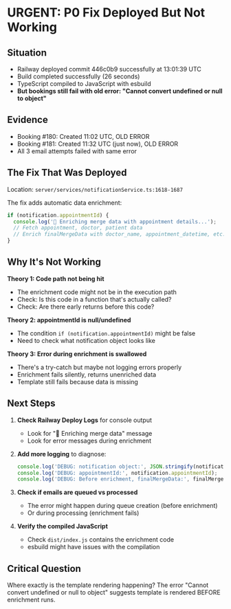 # URGENT: P0 Fix Deployed But Not Working

## Situation
- Railway deployed commit 446c0b9 successfully at 13:01:39 UTC
- Build completed successfully (26 seconds)
- TypeScript compiled to JavaScript with esbuild
- **But bookings still fail with old error: "Cannot convert undefined or null to object"**

## Evidence
- Booking #180: Created 11:02 UTC, OLD ERROR
- Booking #181: Created 11:32 UTC (just now), OLD ERROR
- All 3 email attempts failed with same error

## The Fix That Was Deployed
Location: `server/services/notificationService.ts:1618-1687`

The fix adds automatic data enrichment:
```typescript
if (notification.appointmentId) {
  console.log('📅 Enriching merge data with appointment details...');
  // Fetch appointment, doctor, patient data
  // Enrich finalMergeData with doctor_name, appointment_datetime, etc.
}
```

## Why It's Not Working

**Theory 1: Code path not being hit**
- The enrichment code might not be in the execution path
- Check: Is this code in a function that's actually called?
- Check: Are there early returns before this code?

**Theory 2: appointmentId is null/undefined**
- The condition `if (notification.appointmentId)` might be false
- Need to check what notification object looks like

**Theory 3: Error during enrichment is swallowed**
- There's a try-catch but maybe not logging errors properly
- Enrichment fails silently, returns unenriched data
- Template still fails because data is missing

## Next Steps

1. **Check Railway Deploy Logs** for console output
   - Look for "📅 Enriching merge data" message
   - Look for error messages during enrichment

2. **Add more logging** to diagnose:
   ```typescript
   console.log('DEBUG: notification object:', JSON.stringify(notification));
   console.log('DEBUG: appointmentId:', notification.appointmentId);
   console.log('DEBUG: Before enrichment, finalMergeData:', finalMergeData);
   ```

3. **Check if emails are queued vs processed**
   - The error might happen during queue creation (before enrichment)
   - Or during processing (enrichment fails)

4. **Verify the compiled JavaScript**
   - Check `dist/index.js` contains the enrichment code
   - esbuild might have issues with the compilation

## Critical Question
Where exactly is the template rendering happening? The error "Cannot convert undefined or null to object" suggests template is rendered BEFORE enrichment runs.
